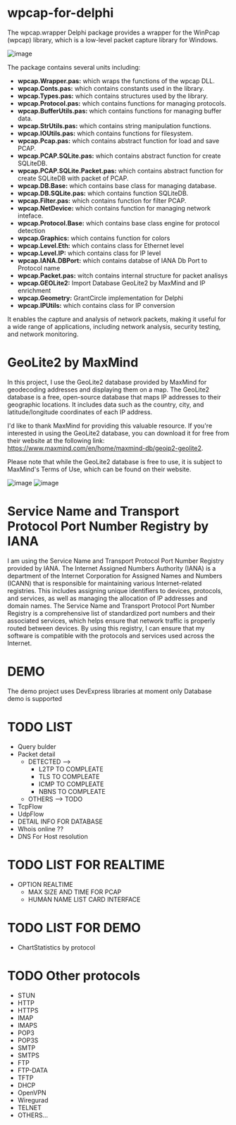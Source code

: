 # wpcap-for-delphi
The wpcap.wrapper Delphi package provides a wrapper for the WinPcap (wpcap) library, which is a low-level packet capture library for Windows.

![image](https://user-images.githubusercontent.com/11525545/221328217-04db309c-c45f-4d33-a297-beff01e0f1c2.png)


The package contains several units including: 

+ **wpcap.Wrapper.pas:**  which wraps the functions of the wpcap DLL.
+ **wpcap.Conts.pas:**   which contains constants used in the library. 
+ **wpcap.Types.pas:**    which contains structures used by the library. 
+ **wpcap.Protocol.pas:** which contains functions for managing protocols.
+ **wpcap.BufferUtils.pas:** which contains functions for managing buffer data.
+ **wpcap.StrUtils.pas:** which contains string manipulation functions.
+ **wpcap.IOUtils.pas:**  which contains functions for filesystem.
+ **wpcap.Pcap.pas:**  which contains abstract function for load and save PCAP.
+ **wpcap.PCAP.SQLite.pas:**  which contains abstract function for create SQLiteDB.
+ **wpcap.PCAP.SQLite.Packet.pas:**  which contains abstract function for create SQLiteDB with packet of PCAP.
+ **wpcap.DB.Base:**  which contains base class for managing database.
+ **wpcap.DB.SQLite.pas:**  which contains function SQLiteDB.
+ **wpcap.Filter.pas:**  which contains function for filter PCAP.
+ **wpcap.NetDevice:**  which contains function for managing network inteface.
+ **wpcap.Protocol.Base:**  which contains base class engine for protocol detection
+ **wpcap.Graphics:**  which contains function for colors
+ **wpcap.Level.Eth:**  which contains class for Ethernet level
+ **wpcap.Level.IP:**  which contains class for IP level
+ **wpcap.IANA.DBPort:**  which contains databse of IANA Db Port to Protocol name
+ **wpcap.Packet.pas:** witch contains internal structure for packet analisys
+ **wpcap.GEOLite2:** Import Database GeoLite2 by MaxMind and IP enrichment
+ **wpcap.Geometry:** GrantCircle implementation for Delphi
+ **wpcap.IPUtils:** which contains class for IP conversion


It enables the capture and analysis of network packets, making it useful for a wide range of applications, including network analysis, security testing, and network monitoring.

# GeoLite2 by MaxMind
In this project, I use the GeoLite2 database provided by MaxMind for geodecoding addresses and displaying them on a map. The GeoLite2 database is a free, open-source database that maps IP addresses to their geographic locations. It includes data such as the country, city, and latitude/longitude coordinates of each IP address.

I'd like to thank MaxMind for providing this valuable resource. If you're interested in using the GeoLite2 database, you can download it for free from their website at the following link: https://www.maxmind.com/en/home/maxmind-db/geoip2-geolite2.

Please note that while the GeoLite2 database is free to use, it is subject to MaxMind's Terms of Use, which can be found on their website.

   ![image](https://user-images.githubusercontent.com/11525545/222990137-523eca8a-9a36-4b2e-9185-5d0ee95b5faf.png)
![image](https://user-images.githubusercontent.com/11525545/222990179-f5e0688e-6f10-40d6-90f2-073040547694.png)


# Service Name and Transport Protocol Port Number Registry by IANA 
I am using the Service Name and Transport Protocol Port Number Registry provided by IANA. The Internet Assigned Numbers Authority (IANA) is a department of the Internet Corporation for Assigned Names and Numbers (ICANN) that is responsible for maintaining various Internet-related registries. This includes assigning unique identifiers to devices, protocols, and services, as well as managing the allocation of IP addresses and domain names. The Service Name and Transport Protocol Port Number Registry is a comprehensive list of standardized port numbers and their associated services, which helps ensure that network traffic is properly routed between devices. By using this registry, I can ensure that my software is compatible with the protocols and services used across the Internet.

# DEMO

The demo project uses DevExpress libraries at moment only Database demo is supported

# TODO LIST

+ Query bulder 
+ Packet detail 
  + DETECTED -->
    +  L2TP TO COMPLEATE
    +  TLS TO COMPLEATE
    +  ICMP TO COMPLEATE
    +  NBNS TO COMPLEATE
  + OTHERS --> TODO
+ TcpFlow 
+ UdpFlow
+ DETAIL INFO FOR DATABASE
+ Whois online ??
+ DNS For Host resolution

# TODO LIST FOR REALTIME

+ OPTION REALTIME
  + MAX SIZE AND TIME FOR PCAP
  + HUMAN NAME LIST CARD INTERFACE
 

# TODO LIST FOR DEMO
+ ChartStatistics by protocol

# TODO Other protocols

+ STUN
+ HTTP
+ HTTPS
+ IMAP
+ IMAPS
+ POP3
+ POP3S
+ SMTP
+ SMTPS
+ FTP
+ FTP-DATA
+ TFTP
+ DHCP
+ OpenVPN
+ Wiregurad
+ TELNET
+ OTHERS...



